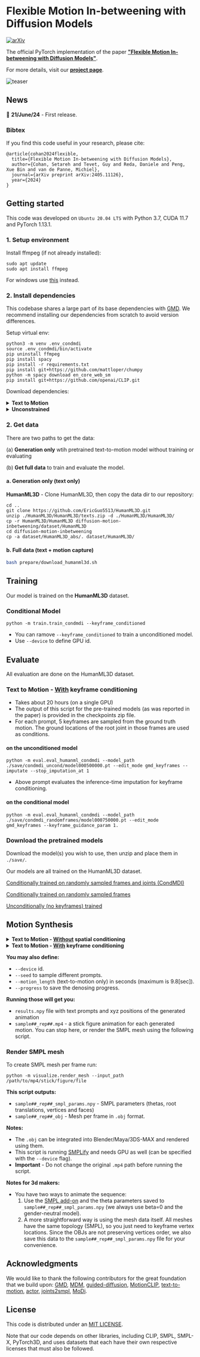 # Flexible Motion In-betweening with Diffusion Models

[![arXiv](https://img.shields.io/badge/arXiv-<2305.12577>-<COLOR>.svg)](https://arxiv.org/abs/2405.11126)

The official PyTorch implementation of the paper [**"Flexible Motion In-betweening with Diffusion Models"**](https://arxiv.org/pdf/2405.11126).

For more details, visit our [**project page**](https://setarehc.github.io/CondMDI/).

![teaser](./assets/teaser.png)

## News
📢
**21/June/24** - First release.


### Bibtex
If you find this code useful in your research, please cite:

```
@article{cohan2024flexible,
  title={Flexible Motion In-betweening with Diffusion Models},
  author={Cohan, Setareh and Tevet, Guy and Reda, Daniele and Peng, Xue Bin and van de Panne, Michiel},
  journal={arXiv preprint arXiv:2405.11126},
  year={2024}
}
```


## Getting started

This code was developed on `Ubuntu 20.04 LTS` with Python 3.7, CUDA 11.7 and PyTorch 1.13.1.


### 1. Setup environment
Install ffmpeg (if not already installed):

```shell
sudo apt update
sudo apt install ffmpeg
```
For windows use [this](https://www.geeksforgeeks.org/how-to-install-ffmpeg-on-windows/) instead.


### 2. Install dependencies
This codebase shares a large part of its base dependencies with [GMD](https://github.com/korrawe/guided-motion-diffusion). We recommend installing our dependencies from scratch to avoid version differences.

Setup virtual env:
```shell
python3 -m venv .env_condmdi
source .env_condmdi/bin/activate
pip uninstall ffmpeg
pip install spacy
pip install -r requirements.txt
pip install git+https://github.com/mattloper/chumpy
python -m spacy download en_core_web_sm
pip install git+https://github.com/openai/CLIP.git
```

Download dependencies:

<details>
  <summary><b>Text to Motion</b></summary>

```bash
bash prepare/download_smpl_files.sh
bash prepare/download_glove.sh
bash prepare/download_t2m_evaluators.sh
```
</details>

<details>
  <summary><b>Unconstrained</b></summary>

```bash
bash prepare/download_smpl_files.sh
bash prepare/download_t2m_evaluators.sh
bash prepare/download_recognition_unconstrained_models.sh
```

Prepare wandb:
This code uses wandb to log the training process. You can either create an account on wandb and use your own API key or use the default one provided in \prepare\wandb.py

```bash
python prepare/wandb.py
```

</details>

### 2. Get data
There are two paths to get the data:

(a) **Generation only** wtih pretrained text-to-motion model without training or evaluating

(b) **Get full data** to train and evaluate the model.


#### a. Generation only (text only)

**HumanML3D** - Clone HumanML3D, then copy the data dir to our repository:

```shell
cd ..
git clone https://github.com/EricGuo5513/HumanML3D.git
unzip ./HumanML3D/HumanML3D/texts.zip -d ./HumanML3D/HumanML3D/
cp -r HumanML3D/HumanML3D diffusion-motion-inbetweening/dataset/HumanML3D
cd diffusion-motion-inbetweening
cp -a dataset/HumanML3D_abs/. dataset/HumanML3D/
```


#### b. Full data (text + motion capture)

```bash
bash prepare/download_humanml3d.sh
```

## Training

Our model is trained on the **HumanML3D** dataset.
### Conditional Model
```shell
python -m train.train_condmdi --keyframe_conditioned
```
* You can ramove `--keyframe_conditioned` to train a unconditioned model.
* Use `--device` to define GPU id.

## Evaluate
All evaluation are done on the HumanML3D dataset.

### Text to Motion - <u>With</u> keyframe conditioning

* Takes about 20 hours (on a single GPU)
* The output of this script for the pre-trained models (as was reported in the paper) is provided in the checkpoints zip file.
* For each prompt, 5 keyframes are sampled from the ground truth motion. The ground locations of the root joint in those frames are used as conditions.

#### on the unconditioned model
```shell
python -m eval.eval_humanml_condmdi --model_path ./save/condmdi_uncond/model000500000.pt --edit_mode gmd_keyframes --imputate --stop_imputation_at 1
```
* Above prompt evaluates the inference-time imputation for keyframe conditioning.

#### on the conditional model
```shell
python -m eval.eval_humanml_condmdi --model_path ./save/condmdi_randomframes/model000750000.pt --edit_mode gmd_keyframes --keyframe_guidance_param 1.
```

###  Download the pretrained models

Download the model(s) you wish to use, then unzip and place them in `./save/`.

Our models are all trained on the HumanML3D dataset.

[Conditionally trained on randomly sampled frames and joints (CondMDI)](https://drive.google.com/file/d/1aP-z1JxSCTcUHhMqqdL2wbwQJUZWHT2j/view?usp=sharing)

[Conditionally trained on randomly sampled frames](https://drive.google.com/file/d/15mYPp2U0VamWfu1SnwCukUUHczY9RPIP/view?usp=sharing)

[Unconditionally (no keyframes) trained](https://drive.google.com/file/d/1B0PYpmCXXwV0a5mhkgea_J2pOwhYy-k5/view?usp=sharing)



## Motion Synthesis
<details>
  <summary><b>Text to Motion - <u>Without</u> spatial conditioning</b></summary>

This part is a standard text-to-motion generation.

### Generate from test set prompts
#### using the unconditioned model
```shell
python -m sample.synthesize --model_path ./save/condmdi_uncond/model000500000.pt --num_samples 10 --num_repetitions 3
```
#### using the conditional model
```shell
python -m sample.conditional_synthesis --model_path ./save/condmdi_randomframes/model000750000.pt --edit_mode uncond --num_samples 10 --num_repetitions 3
```
* You can use `--no_text` to sample from the conditional model without text conditioning.

### Generate from a single prompt
#### using the unconditioned model
```shell
python -m sample.synthesize --model_path ./save/condmdi_uncond/model000500000.pt --num_samples 10 --num_repetitions 1 --text_prompt "a person is exercising and jumping"
```
#### using the conditional model
```shell
python -m sample.conditional_synthesis --model_path ./save/condmdi_randomframes/model000750000.pt --edit_mode uncond --num_samples 10 --num_repetitions 3 --text_prompt "a person is exercising and jumping"
```
![example](assets/example_text_only.gif)
</details>

<details>
  <summary><b>Text to Motion - <u>With</u> keyframe conditioning</b></summary>

### Generate from a single prompt - condition on keyframe locations
#### using the uncoditioned model
```shell
python -m sample.edit --model_path ./save/condmdi_uncond/model000500000.pt --edit_mode benchmark_sparse --transition_length 5 --num_samples 10 --num_repetitions 3 --imputate --stop_imputation_at 1 --reconstruction_guidance --reconstruction_weight 20 --text_condition "a person throws a ball"
```
* You can remove `--text_condition` to generate samples conditioned only on keyframes (not text).
#### using the conditional model
```shell
python -m sample.conditional_synthesis --model_path ./save/condmdi_randomframes/model000750000.pt --edit_mode benchmark_sparse --transition_length 5 --num_samples 10 --num_repetitions 3 --text_prompt "a person throws a ball"
```

### Generate from test set prompts - condition on keyframe locations
#### using the conditional model
```shell
python -m sample.conditional_synthesis --model_path ./save/condmdi_randomframes/model000750000.pt --edit_mode benchmark_sparse --transition_length 5 --num_samples 10 --num_repetitions 3
```
* You can use `--no_text` to sample from the conditional model without text conditioning.

(In development) Using the `--interactive` flag will start an interactive window that allows you to choose the keyframes yourself. The interactive pattern will override the predefined pattern.
![example](assets/example_conditional_sparse_T=5.gif)


**Useful flags for spatial conditioning:**
* `--edit_mode` to indicate the type of spatial condition.
* `--imputation` to use imputation/inpainting for inference-time conditioning.
    * `stop_imputation_at` to indicate the diffusion step to stop replacement. Default is 0.
* `--reconstruction_guidance` to use reconstruction guidance for inference-time conditioning.
    * `--reconstruction_weight` to indicate the reconstruction guidance weight ($w_r$ in Algorithm 3)
</details>

**You may also define:**
* `--device` id.
* `--seed` to sample different prompts.
* `--motion_length` (text-to-motion only) in seconds (maximum is 9.8[sec]).
* `--progress` to save the denosing progress.

**Running those will get you:**
* `results.npy` file with text prompts and xyz positions of the generated animation
* `sample##_rep##.mp4` - a stick figure animation for each generated motion.
You can stop here, or render the SMPL mesh using the following script.

### Render SMPL mesh

To create SMPL mesh per frame run:

```shell
python -m visualize.render_mesh --input_path /path/to/mp4/stick/figure/file
```

**This script outputs:**
* `sample##_rep##_smpl_params.npy` - SMPL parameters (thetas, root translations, vertices and faces)
* `sample##_rep##_obj` - Mesh per frame in `.obj` format.

**Notes:**
* The `.obj` can be integrated into Blender/Maya/3DS-MAX and rendered using them.
* This script is running [SMPLify](https://smplify.is.tue.mpg.de/) and needs GPU as well (can be specified with the `--device` flag).
* **Important** - Do not change the original `.mp4` path before running the script.

**Notes for 3d makers:**
* You have two ways to animate the sequence:
  1. Use the [SMPL add-on](https://smpl.is.tue.mpg.de/index.html) and the theta parameters saved to `sample##_rep##_smpl_params.npy` (we always use beta=0 and the gender-neutral model).
  1. A more straightforward way is using the mesh data itself. All meshes have the same topology (SMPL), so you just need to keyframe vertex locations.
     Since the OBJs are not preserving vertices order, we also save this data to the `sample##_rep##_smpl_params.npy` file for your convenience.


## Acknowledgments

We would like to thank the following contributors for the great foundation that we build upon:
[GMD](https://github.com/korrawe/guided-motion-diffusionhttps://github.com/korrawe/guided-motion-diffusion), [MDM](https://github.com/GuyTevet/motion-diffusion-model), [guided-diffusion](https://github.com/openai/guided-diffusion), [MotionCLIP](https://github.com/GuyTevet/MotionCLIP), [text-to-motion](https://github.com/EricGuo5513/text-to-motion), [actor](https://github.com/Mathux/ACTOR), [joints2smpl](https://github.com/wangsen1312/joints2smpl), [MoDi](https://github.com/sigal-raab/MoDi).

## License
This code is distributed under an [MIT LICENSE](LICENSE).

Note that our code depends on other libraries, including CLIP, SMPL, SMPL-X, PyTorch3D, and uses datasets that each have their own respective licenses that must also be followed.